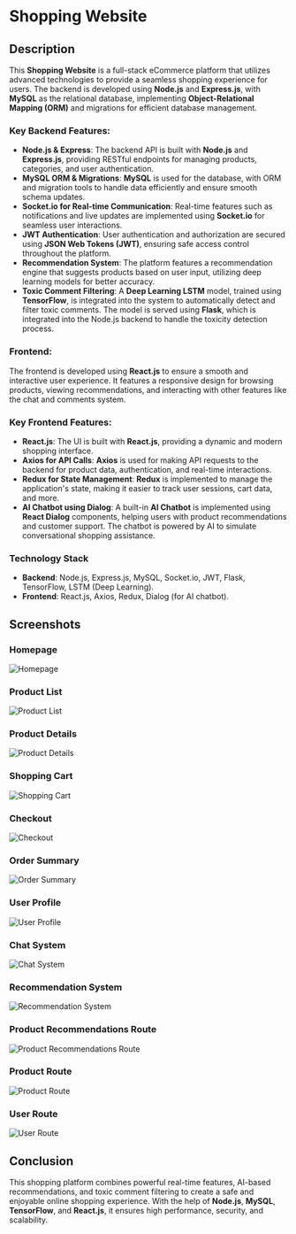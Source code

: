 # Shopping Website

## Description

This **Shopping Website** is a full-stack eCommerce platform that utilizes advanced technologies to provide a seamless shopping experience for users. The backend is developed using **Node.js** and **Express.js**, with **MySQL** as the relational database, implementing **Object-Relational Mapping (ORM)** and migrations for efficient database management. 

### Key Backend Features:
- **Node.js & Express**: The backend API is built with **Node.js** and **Express.js**, providing RESTful endpoints for managing products, categories, and user authentication.
- **MySQL ORM & Migrations**: **MySQL** is used for the database, with ORM and migration tools to handle data efficiently and ensure smooth schema updates.
- **Socket.io for Real-time Communication**: Real-time features such as notifications and live updates are implemented using **Socket.io** for seamless user interactions.
- **JWT Authentication**: User authentication and authorization are secured using **JSON Web Tokens (JWT)**, ensuring safe access control throughout the platform.
- **Recommendation System**: The platform features a recommendation engine that suggests products based on user input, utilizing deep learning models for better accuracy.
- **Toxic Comment Filtering**: A **Deep Learning LSTM** model, trained using **TensorFlow**, is integrated into the system to automatically detect and filter toxic comments. The model is served using **Flask**, which is integrated into the Node.js backend to handle the toxicity detection process.

### Frontend:
The frontend is developed using **React.js** to ensure a smooth and interactive user experience. It features a responsive design for browsing products, viewing recommendations, and interacting with other features like the chat and comments system.

### Key Frontend Features:
- **React.js**: The UI is built with **React.js**, providing a dynamic and modern shopping interface.
- **Axios for API Calls**: **Axios** is used for making API requests to the backend for product data, authentication, and real-time interactions.
- **Redux for State Management**: **Redux** is implemented to manage the application's state, making it easier to track user sessions, cart data, and more.
- **AI Chatbot using Dialog**: A built-in **AI Chatbot** is implemented using **React Dialog** components, helping users with product recommendations and customer support. The chatbot is powered by AI to simulate conversational shopping assistance.

### Technology Stack
- **Backend**: Node.js, Express.js, MySQL, Socket.io, JWT, Flask, TensorFlow, LSTM (Deep Learning).
- **Frontend**: React.js, Axios, Redux, Dialog (for AI chatbot).

## Screenshots

### Homepage
![Homepage](https://github.com/duchuyvo0368/Fasshion/blob/master/demo/1.png)

### Product List
![Product List](https://github.com/duchuyvo0368/Fasshion/blob/master/demo/2.png)

### Product Details
![Product Details](https://github.com/duchuyvo0368/Fasshion/blob/master/demo/3.png)

### Shopping Cart
![Shopping Cart](https://github.com/duchuyvo0368/Fasshion/blob/master/demo/4.png)

### Checkout
![Checkout](https://github.com/duchuyvo0368/Fasshion/blob/master/demo/5.png)

### Order Summary
![Order Summary](https://github.com/duchuyvo0368/Fasshion/blob/master/demo/6.png)

### User Profile
![User Profile](https://github.com/duchuyvo0368/Fasshion/blob/master/demo/7.png)

### Chat System
![Chat System](https://github.com/duchuyvo0368/Fasshion/blob/master/demo/chat.png)

### Recommendation System
![Recommendation System](https://github.com/duchuyvo0368/Fasshion/blob/master/demo/recommendation.png)

### Product Recommendations Route
![Product Recommendations Route](https://github.com/duchuyvo0368/Fasshion/blob/master/demo/route_recommendation.png)

### Product Route
![Product Route](https://github.com/duchuyvo0368/Fasshion/blob/master/demo/route_product.png)

### User Route
![User Route](https://github.com/duchuyvo0368/Fasshion/blob/master/demo/router_user.png)

## Conclusion

This shopping platform combines powerful real-time features, AI-based recommendations, and toxic comment filtering to create a safe and enjoyable online shopping experience. With the help of **Node.js**, **MySQL**, **TensorFlow**, and **React.js**, it ensures high performance, security, and scalability.
